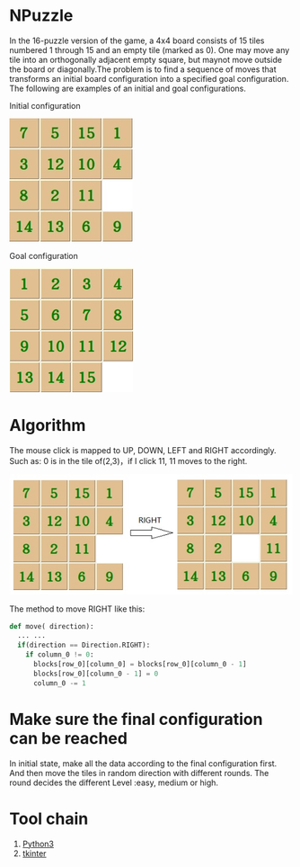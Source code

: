 # NPuzzle
In the 16-puzzle version of the game, a 4x4 board consists of 15 tiles numbered 1 through 15 and an empty tile
(marked as 0). One may move any tile into an orthogonally adjacent empty square, but maynot move outside the board 
or diagonally.The problem is to find a sequence of moves that transforms an initial board configuration into a 
specified goal configuration. The following are examples of an initial and goal configurations.

Initial configuration

![initial](https://github.com/pangqiao/NPuzzle/blob/master/init.jpg)

Goal configuration 

![goal](https://github.com/pangqiao/NPuzzle/blob/master/full.jpg)

# Algorithm
The mouse click is mapped to UP, DOWN, LEFT and RIGHT accordingly.
Such as: 
0 is in the tile of(2,3)，if  I click 11,   11 moves to the right. 

![goal](https://github.com/pangqiao/NPuzzle/blob/master/right.jpg)

The method to move RIGHT like this:
```python
def move( direction):
  ... ...
  if(direction == Direction.RIGHT): 
    if column_0 != 0:
      blocks[row_0][column_0] = blocks[row_0][column_0 - 1]
      blocks[row_0][column_0 - 1] = 0
      column_0 -= 1 
```
# Make sure the final configuration can be reached
In initial  state, make all the data according to the final configuration first. And then 
move the tiles in random direction with different rounds. The round decides the different
Level :easy, medium or high. 

# Tool chain
1. [Python3](https://www.python.org/)
2. [tkinter](https://docs.python.org/3/library/tkinter.html)
